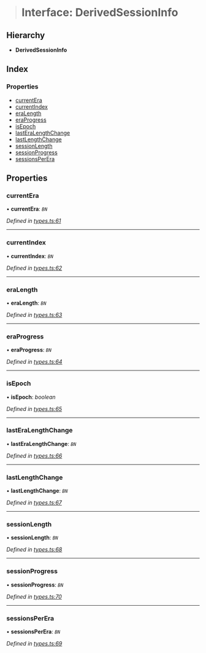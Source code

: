 > # Interface: DerivedSessionInfo

## Hierarchy

* **DerivedSessionInfo**

## Index

### Properties

* [currentEra](_types_.derivedsessioninfo.md#currentera)
* [currentIndex](_types_.derivedsessioninfo.md#currentindex)
* [eraLength](_types_.derivedsessioninfo.md#eralength)
* [eraProgress](_types_.derivedsessioninfo.md#eraprogress)
* [isEpoch](_types_.derivedsessioninfo.md#isepoch)
* [lastEraLengthChange](_types_.derivedsessioninfo.md#lasteralengthchange)
* [lastLengthChange](_types_.derivedsessioninfo.md#lastlengthchange)
* [sessionLength](_types_.derivedsessioninfo.md#sessionlength)
* [sessionProgress](_types_.derivedsessioninfo.md#sessionprogress)
* [sessionsPerEra](_types_.derivedsessioninfo.md#sessionsperera)

## Properties

###  currentEra

• **currentEra**: *`BN`*

*Defined in [types.ts:61](https://github.com/polkadot-js/api/blob/6999f8c/packages/api-derive/src/types.ts#L61)*

___

###  currentIndex

• **currentIndex**: *`BN`*

*Defined in [types.ts:62](https://github.com/polkadot-js/api/blob/6999f8c/packages/api-derive/src/types.ts#L62)*

___

###  eraLength

• **eraLength**: *`BN`*

*Defined in [types.ts:63](https://github.com/polkadot-js/api/blob/6999f8c/packages/api-derive/src/types.ts#L63)*

___

###  eraProgress

• **eraProgress**: *`BN`*

*Defined in [types.ts:64](https://github.com/polkadot-js/api/blob/6999f8c/packages/api-derive/src/types.ts#L64)*

___

###  isEpoch

• **isEpoch**: *boolean*

*Defined in [types.ts:65](https://github.com/polkadot-js/api/blob/6999f8c/packages/api-derive/src/types.ts#L65)*

___

###  lastEraLengthChange

• **lastEraLengthChange**: *`BN`*

*Defined in [types.ts:66](https://github.com/polkadot-js/api/blob/6999f8c/packages/api-derive/src/types.ts#L66)*

___

###  lastLengthChange

• **lastLengthChange**: *`BN`*

*Defined in [types.ts:67](https://github.com/polkadot-js/api/blob/6999f8c/packages/api-derive/src/types.ts#L67)*

___

###  sessionLength

• **sessionLength**: *`BN`*

*Defined in [types.ts:68](https://github.com/polkadot-js/api/blob/6999f8c/packages/api-derive/src/types.ts#L68)*

___

###  sessionProgress

• **sessionProgress**: *`BN`*

*Defined in [types.ts:70](https://github.com/polkadot-js/api/blob/6999f8c/packages/api-derive/src/types.ts#L70)*

___

###  sessionsPerEra

• **sessionsPerEra**: *`BN`*

*Defined in [types.ts:69](https://github.com/polkadot-js/api/blob/6999f8c/packages/api-derive/src/types.ts#L69)*